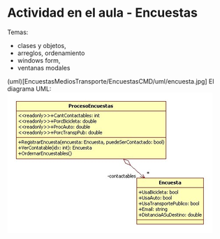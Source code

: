 # Actividad en el aula  - Encuestas

Temas:
   - clases y objetos, 
   - arreglos, ordenamiento
   - windows form, 
   - ventanas modales

(uml)[EncuestasMediosTransporte/EncuestasCMD/uml/encuesta.jpg]
El diagrama UML:<br/>
![alt text](https://github.com/fernandofilipuzzi-utn/ActividadEncuestas/blob/desarrollo/EncuestasMediosTransporte/EncuestasLib/uml/encuesta.jpg?raw=true)
